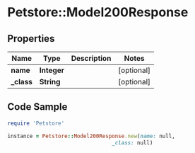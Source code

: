 # Petstore::Model200Response

## Properties
Name | Type | Description | Notes
------------ | ------------- | ------------- | -------------
**name** | **Integer** |  | [optional] 
**_class** | **String** |  | [optional] 

## Code Sample

```ruby
require 'Petstore'

instance = Petstore::Model200Response.new(name: null,
                                 _class: null)
```


